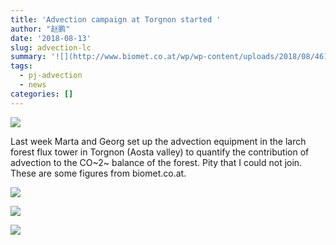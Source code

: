 ```yaml
---
title: 'Advection campaign at Torgnon started '
author: "赵鹏"
date: '2018-08-13'
slug: advection-lc
summary: '![](http://www.biomet.co.at/wp/wp-content/uploads/2018/08/4615d5d3-8269-424e-bbd0-b2634410d535.jpg)'
tags:
  - pj-advection
  - news
categories: []
---
```


![](http://www.biomet.co.at/wp/wp-content/uploads/2018/08/4615d5d3-8269-424e-bbd0-b2634410d535.jpg)

Last week Marta and Georg set up the advection equipment in the larch forest flux tower in Torgnon (Aosta valley) to quantify the contribution of advection to the CO~2~ balance of the forest. Pity that I could not join. These are some figures from biomet.co.at.

![](http://www.biomet.co.at/wp/wp-content/uploads/2018/08/IMG_0767.jpg)

![](http://www.biomet.co.at/wp/wp-content/uploads/2018/08/IMG_0768.jpg)

![](http://www.biomet.co.at/wp/wp-content/uploads/2018/08/IMG_0774.jpg)



